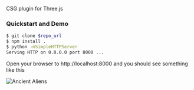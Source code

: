 CSG plugin for Three.js

### Quickstart and Demo

```bash
$ git clone $repo_url
$ npm install .
$ python -mSimpleHTTPServer
Serving HTTP on 0.0.0.0 port 8000 ...
```

Open your browser to http://localhost:8000 and you should see something
like this

![Ancient Aliens](http://f.cl.ly/items/0g29263M1y2K2P3i2143/Image%202013.05.15%202%3A04%3A48%20PM.png)
